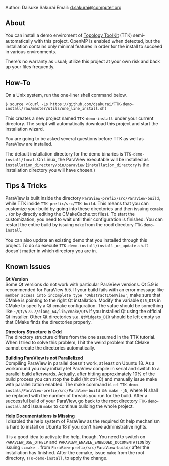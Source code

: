 Author: Daisuke Sakurai
Email: d.sakurai@computer.org

About
-----

You can install a demo enviroment of [Topology ToolKit](https://topology-tool-kit.github.io/installation.html) (TTK) semi-automatically with this project. OpenMP is enabled when detected, but the installation contains only minimal features in order for the install to succeed in various environments.

There's no warranty as usual; utilize this project at your own risk and back up your files frequently.

How-To
------

On a Unix system, run the one-liner shell command below.
~~~
$ source <(curl -Ls https://github.com/dsakurai/TTK-demo-install/raw/master/utils/one_line_install.sh)
~~~
This creates a new project named `TTK-demo-install` under your current directory.
The script will automatically download this project and start the installation wizard.

You are going to be asked several questions before TTK as well as ParaView are installed.

The default installation directory for the demo binaries is `TTK-demo-install/local`.
On Linux, the ParaView executable will be installed as `installation_directory/bin/paraview` (`installation_directory` is the installation directory you will have chosen.)

Tips & Tricks
-------------
ParaView is built inside the directory `ParaView-prefix/src/ParaView-build`, while TTK inside `TTK-prefix/src/TTK-build`. This means that you can customize your build by going into these directories and then issuing `ccmake .` (or by directly editing the CMakeCache.txt files).
To start the customization, you need to wait until their configuration is finished. You can restart the entire build by issuing `make` from the rood directory `TTK-demo-install`.

You can also update an existing demo that you installed through this project.
To do so execute `TTK-demo-install/install_or_update.sh`. It doesn't matter in which directory you are in.

Known Issues
------------
**Qt Version**  
Some Qt versions do not work with particular ParaView versions. Qt 5.9 is recommended for ParaView 5.5. If your build fails with an error message like `member access into incomplete type 'QAbstractItemView'`, make sure that CMake is pointing to the right Qt installation.
Modify the variable `Qt5_DIR` in CMake to specify a Qt cmake configuration.
The value should be something like `~/Qt/5.9.7/clang_64/lib/cmake/Qt5` if you installed Qt using the official Qt installer.
Other Qt directories s.a. `QtWidgets_DIR` should be left empty so that CMake finds the directories properly.

**Directory Structure is Odd**  
The directory structure differs from the one assumed in the TTK tutorial.
When I tried to solve this problem, I hit the weird problem that CMake cannot create the directories automatically.

**Building ParaView is not Parallelized**  
Compiling ParaView in parallel doesn't work, at least on Ubuntu 18.
As a workaround you may initially let ParaView compile in serial and switch to a parallel build afterwards. Actually, after hitting approximately 10% of the build process you can stop the build (hit ctrl-C) and manually issue make with parallelization enabled. The make command is `cd TTK-demo-install/ParaView-prefix/src/ParaView-build && make -jN`, where N shall be replaced with the number of threads you run for the build. After a successful build of your ParaView, go back to the root directory `TTK-demo-install` and issue `make` to continue building the whole project.

**Help Documentations is Missing**  
I disabled the help system of ParaView as the required Qt help mechanism is hard to install on Ubuntu 18 if you don't have administrative rights.

It is a good idea to activate the help, though. You need to switch on `PARAVIEW_USE_QTHELP` and `PARAVIEW_ENABLE_EMBEDDED_DOCUMENTATION` by issuing `ccmake .` from `ParaView-prefix/src/ParaView-build/` after the installation has finished. After the ccmake, issue `make` from the root directory, `TTK-demo-install`, to apply the change.
